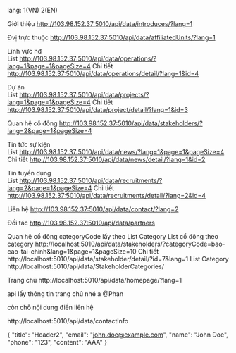 lang: 1(VN) 2(EN)

Giới thiệu	http://103.98.152.37:5010/api/data/introduces/?lang=1

Đvị trực thuộc	http://103.98.152.37:5010/api/data/affiliatedUnits/?lang=1

Lĩnh vực hđ		
List	http://103.98.152.37:5010/api/data/operations/?lang=1&page=1&pageSize=4
Chi tiết	http://103.98.152.37:5010/api/data/operations/detail/?lang=1&id=4

Dự án		
List	http://103.98.152.37:5010/api/data/projects/?lang=1&page=1&pageSize=4
Chi tiết	http://103.98.152.37:5010/api/data/project/detail/?lang=1&id=3

Quan hệ cổ đông	http://103.98.152.37:5010/api/data/stakeholders/?lang=2&page=1&pageSize=4

Tin tức sự kiện		
List	http://103.98.152.37:5010/api/data/news/?lang=1&page=1&pageSize=4
Chi tiết	http://103.98.152.37:5010/api/data/news/detail/?lang=1&id=2

Tin tuyển dụng		
List	http://103.98.152.37:5010/api/data/recruitments/?lang=2&page=1&pageSize=4
Chi tiết	http://103.98.152.37:5010/api/data/recruitments/detail/?lang=2&id=4

Liên hệ	http://103.98.152.37:5010/api/data/contact/?lang=2

Đối tác	http://103.98.152.37:5010/api/data/partners	

Quan hệ cổ đông		categoryCode lấy theo List Category
List cổ đông theo category	http://localhost:5010/api/data/stakeholders/?categoryCode=bao-cao-tai-chinh&lang=1&page=1&pageSize=10
Chi tiết	http://localhost:5010/api/data/stakeholder/detail/?id=7&lang=1
List Category	http://localhost:5010/api/data/StakeholderCategories/

Trang chủ	http://localhost:5010/api/data/homepage/?lang=1

api lấy thông tin trang chủ nhé a @Phan

còn chỗ nội dung điền liên hệ

http://localhost:5010/api/data/contactInfo

{
"title": "Header2",
"email": "john.doe@example.com",
"name": "John Doe",
"phone": "123",
"content": "AAA"
}

